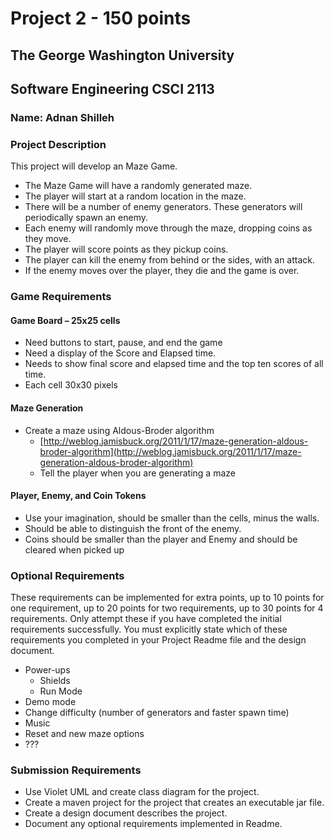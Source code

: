 # Project 2 - 150 points

## The George Washington University
## Software Engineering CSCI 2113

### Name: Adnan Shilleh

### Project Description

This project will develop an Maze Game. 

* The Maze Game will have a randomly generated maze. 
* The player will start at a random location in the maze. 
* There will be a number of enemy generators. These generators will periodically spawn an enemy.
* Each enemy will randomly move through the maze, dropping coins as they move.
* The player will score points as they pickup coins.
* The player can kill the enemy from behind or the sides, with an attack.
* If the enemy moves over the player, they die and the game is over.

### Game Requirements

#### Game Board – 25x25 cells

* Need buttons to start, pause, and end the game
* Need a display of the Score and Elapsed time.
* Needs to show final score and elapsed time and the top ten scores of all time.
* Each cell 30x30 pixels

#### Maze Generation

* Create a maze using Aldous-Broder algorithm
  * [http://weblog.jamisbuck.org/2011/1/17/maze-generation-aldous-broder-algorithm](http://weblog.jamisbuck.org/2011/1/17/maze-generation-aldous-broder-algorithm)
  * Tell the player when you are generating a maze

#### Player, Enemy, and Coin Tokens

* Use your imagination, should be smaller than the cells, minus the walls.
* Should be able to distinguish the front of the enemy.
* Coins should be smaller than the player and Enemy and should be cleared when picked up

### Optional Requirements

These requirements can be implemented for extra points, up to 10 points for one requirement, up to 20 points for two requirements, up to 30 points for 4 requirements. Only attempt these if you have completed the initial requirements successfully. You must explicitly state which of these requirements you completed in your Project Readme file and the design document.

* Power-ups
  * Shields
  * Run Mode
* Demo mode
* Change difficulty (number of generators and faster spawn time)
* Music
* Reset and new maze options
* ???


### Submission Requirements

* Use Violet UML and create class diagram for the project.
* Create a maven project for the project that creates an executable jar file.
* Create a design document describes the project.
* Document any optional requirements implemented in Readme.